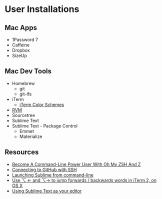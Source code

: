 # User Installations

## Mac Apps

- 1Password 7
- Caffeine
- Dropbox
- SizeUp

## Mac Dev Tools

- Homebrew
  - git
  - git-lfs
- iTerm
  - [iTerm Color Schemes](https://github.com/mbadolato/iTerm2-Color-Schemes)
- [RVM](https://rvm.io/rvm/install)
- Sourcetree
- Sublime Text
- Sublime Text - Package Control
  - Emmet
  - Materialize

## Resources

- [Become A Command-Line Power User With Oh My ZSH And Z](https://www.smashingmagazine.com/2015/07/become-command-line-power-user-oh-my-zsh-z)
- [Connecting to GitHub with SSH](https://help.github.com/en/articles/connecting-to-github-with-ssh)
- [Launching Sublime from command-line](https://www.udacity.com/wiki/ud775/sublime#!#mac)
- [Use ⌥ ← and ⌥→ to jump forwards / backwards words in iTerm 2, on OS X](https://coderwall.com/p/h6yfda/use-and-to-jump-forwards-backwards-words-in-iterm-2-on-os-x)
- [Using Sublime Text as your editor](https://help.github.com/en/articles/associating-text-editors-with-git#using-sublime-text-as-your-editor)
